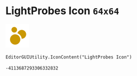 # LightProbes Icon `64x64`
<img src="/img/LightProbes%20Icon.png" width=64 height=64>

``` CSharp
EditorGUIUtility.IconContent("LightProbes Icon")
```
```
-4113687293306332832
```
